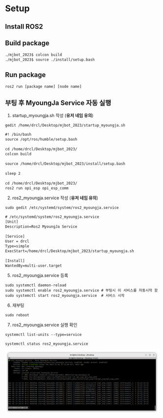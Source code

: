 # Setup

## Install ROS2

## Build package

```
./mjbot_2023$ colcon build
./mjbot_2023$ source ./install/setup.bash
```

## Run package

```
ros2 run [package name] [node name]
```

## 부팅 후 MyoungJa Service 자동 실행

1. startup_myoungja.sh 작성 (**유저 네임 유의**)
```
gedit /home/drcl/Desktop/mjbot_2023/startup_myoungja.sh
```
```
#! /bin/bash
source /opt/ros/humble/setup.bash

cd /home/drcl/Desktop/mjbot_2023/
colcon build

source /home/drcl/Desktop/mjbot_2023/install/setup.bash

sleep 2

cd /home/drcl/Desktop/mjbot_2023/
ros2 run opi_esp opi_esp_comm
```

2. ros2_myoungja.service 작성 (**유저 네임 유의**)
```
sudo gedit /etc/systemd/system/ros2_myoungja.service
```
```
# /etc/systemd/system/ros2_myoungja.service
[Unit]
Description=Ros2 MyoungJa Service

[Service]
User = drcl
Type=simple
ExecStart=/home/drcl/Desktop/mjbot_2023/startup_myoungja.sh

[Install]
WantedBy=multi-user.target
```


5. ros2_myoungja.service 등록
```
sudo systemctl daemon-reload
sudo systemctl enable ros2_myoungja.service	# 부팅시 이 서비스를 자동시작 함
sudo systemctl start ros2_myoungja.service	# 서비스 시작
```

6. 재부팅
```
sudo reboot
```

7. ros2_myoungja.service 실행 확인
```
systemctl list-units --type=service
```
```
systemctl status ros2_myoungja.service
```

![img](./ros2_myoungja_service_active.png)